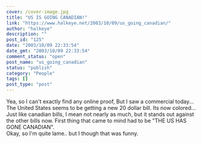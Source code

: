 ```yaml
---
cover: /cover-image.jpg
title: "US IS GOING CANADIAN!"
link: "https://www.halkeye.net/2003/10/09/us_going_canadian/"
author: "halkeye"
description: ""
post_id: "125"
date: "2003/10/09 22:33:54"
date_gmt: "2003/10/09 22:33:54"
comment_status: "open"
post_name: "us_going_canadian"
status: "publish"
category: "People"
tags: []
post_type: "post"
---
```


Yea, so I can't exactly find any online proof, But I saw a commercial today... The United States seems to be getting a new 20 dollar bill. Its now colored... Just like canadian bills, I mean not nearly as much, but it stands out against the other bills now. First thing that came to mind had to be "THE US HAS GONE CANADIAN".   
Okay, so I'm quite lame.. but I though that was funny.
